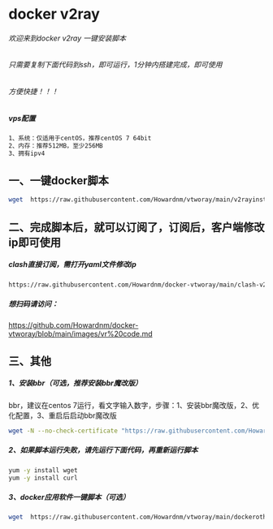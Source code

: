 # docker v2ray
###### 欢迎来到docker v2ray 一键安装脚本
###### 只需要复制下面代码到ssh，即可运行，1分钟内搭建完成，即可使用
###### 方便快捷！！！
##### vps配置
```bash
1、系统：仅适用于centOS，推荐centOS 7 64bit
2、内存：推荐512MB，至少256MB
3、拥有ipv4
```
## 一、一键docker脚本
```bash
wget  https://raw.githubusercontent.com/Howardnm/vtworay/main/v2rayinstall.sh && chmod +x v2rayinstall.sh && ./v2rayinstall.sh
```
## 二、完成脚本后，就可以订阅了，订阅后，客户端修改ip即可使用
##### clash直接订阅，需打开yaml文件修改ip
```bash
https://raw.githubusercontent.com/Howardnm/docker-vtworay/main/clash-v2ray.yaml
```
##### 想扫码请访问：
https://github.com/Howardnm/docker-vtworay/blob/main/images/vr%20code.md
## 三、其他
##### 1、安装bbr（可选，推荐安装bbr魔改版）
bbr，建议在centos 7运行，看文字输入数字，步骤：1、安装bbr魔改版，2、优化配置，3、重启后启动bbr魔改版
```bash
wget -N --no-check-certificate "https://raw.githubusercontent.com/Howardnm/Linux-NetSpeed/master/tcp.sh" && chmod +x tcp.sh && ./tcp.sh
```
##### 2、如果脚本运行失败，请先运行下面代码，再重新运行脚本
```bash
yum -y install wget
yum -y install curl
```
##### 3、docker应用软件一键脚本（可选）
```bash
wget  https://raw.githubusercontent.com/Howardnm/vtworay/main/dockerotherinstall.sh && chmod +x dockerotherinstall.sh && ./dockerotherinstall.sh
```
